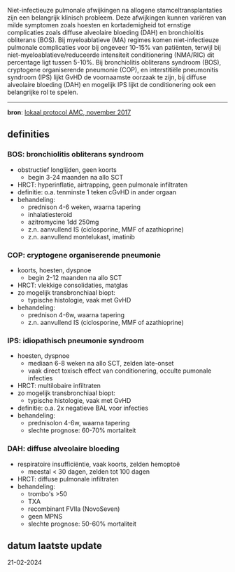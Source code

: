 Niet-infectieuze pulmonale afwijkingen na allogene stamceltransplantaties zijn een belangrijk klinisch probleem. Deze afwijkingen kunnen variëren van milde symptomen zoals hoesten en kortademigheid tot ernstige complicaties zoals diffuse alveolaire bloeding (DAH) en bronchiolitis obliterans (BOS). Bij myeloablatieve (MA) regimes komen niet-infectieuze pulmonale complicaties voor bij ongeveer 10-15% van patiënten, terwijl bij niet-myeloablatieve/reduceerde intensiteit conditionering (NMA/RIC) dit percentage ligt tussen 5-10%. Bij bronchiolitis obliterans syndroom (BOS), cryptogene organiserende pneumonie (COP), en interstitiële pneumonitis syndroom (IPS) lijkt GvHD de voornaamste oorzaak te zijn, bij diffuse alveolaire bloeding (DAH) en mogelijk IPS lijkt de conditionering ook een belangrijke rol te spelen.
___
**bron**: [lokaal protocol AMC, november 2017](https://www2.hematologie-amc.nl/JHM-ENP-099_Pulm_afwijk_niet_infec_na_alloSCT)
## definities
### BOS: bronchiolitis obliterans syndroom
- obstructief longlijden, geen koorts
	- begin 3-24 maanden na allo SCT
- HRCT: hyperinflatie, airtrapping, geen pulmonale infiltraten
- definitie: o.a. tenminste 1 teken cGvHD in ander orgaan
- behandeling:
	- prednison 4-6 weken, waarna tapering
	- inhalatiesteroid
	- azitromycine 1dd 250mg
	- z.n. aanvullend IS (ciclosporine, MMF of azathioprine)
	- z.n. aanvullend montelukast, imatinib
### COP: cryptogene organiserende pneumonie
- koorts, hoesten, dyspnoe
	- begin 2-12 maanden na allo SCT
- HRCT: vlekkige consolidaties, matglas
- zo mogelijk transbronchiaal biopt:
	- typische histologie, vaak met GvHD
- behandeling:
	- prednison 4-6w, waarna tapering
	- z.n. aanvullend IS (ciclosporine, MMF of azathioprine)
### IPS: idiopathisch pneumonie syndroom
- hoesten, dyspnoe
	- mediaan 6-8 weken na allo SCT, zelden late-onset
	- vaak direct toxisch effect van conditionering, occulte pumonale infecties
- HRCT: multilobaire infiltraten
- zo mogelijk transbronchiaal biopt:
	- typische histologie, vaak met GvHD
- definitie: o.a. 2x negatieve BAL voor infecties
- behandeling:
	- prednisolon 4-6w, waarna tapering
	- slechte prognose: 60-70% mortaliteit
### DAH: diffuse alveolaire bloeding
- respiratoire insufficiëntie, vaak koorts, zelden hemoptoë
	- meestal < 30 dagen, zelden tot 100 dagen
- HRCT: diffuse pulmonale infiltraten
- behandeling:
	- trombo's >50
	- TXA
	- recombinant FVIIa (NovoSeven)
	- geen MPNS
	- slechte prognose: 50-60% mortaliteit
## datum laatste update
21-02-2024